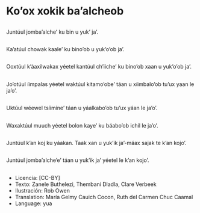 # Ko’ox xokik ba’alcheob

##
Juntúul jomba’alche’ ku bin u yuk’ ja’.

##
Ka’atúul chowak kaale’ ku bino’ob u yuk’o’ob ja’.

##
Ooxtúul k’áaxilwakax yéetel kantúul ch’iiche’ ku bino’ob xaan u yuk’o’ob ja’.

##
Jo’otúul íimpalas yéetel waktúul kitamo’obe’ táan u xíimbalo’ob tu’ux yaan le ja’o’.

##
Uktúul wéewel tsíimine’ táan u yáalkabo’ob tu’ux yáan le ja’o’.

##
Waxaktúul muuch yéetel bolon kaye’ ku báabo’ob ichil le ja’o’.

##
Juntúul k’an koj ku yáakan. Taak xan u yuk’ik ja’-máax sajak te k’an kojo’.

##
Juntúul jomba’alche’e’ táan u yuk’ik ja’ yéetel le k’an kojo’.

##
* Licencia: [CC-BY]
* Texto: Zanele Buthelezi, Thembani Dladla, Clare Verbeek
* Ilustración: Rob Owen
* Translation: María Gelmy Cauich Cocon, Ruth del Carmen Chuc Caamal
* Language: yua
